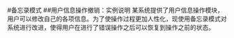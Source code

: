 #备忘录模式
##用户信息操作撤销：实例说明
某系统提供了用户信息操作模块，用户可以修改自己的各项信息。为了使操作过程更加人性化，现使用备忘录模式对系统进行改进，使得用户在进行了错误操作之后可以恢复到操作之前的状态。

